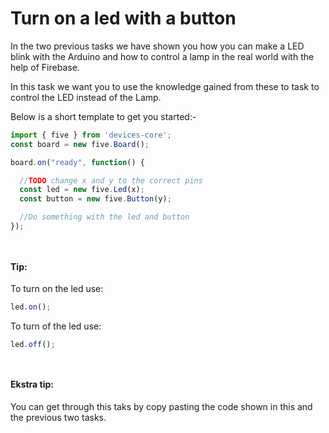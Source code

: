 # Turn on a led with a button

In the two previous tasks we have shown you how you can make a LED blink with the Arduino and how to control a lamp in the real world with the help of Firebase.

In this task we want you to use the knowledge gained from these to task to control the LED instead of the Lamp.

Below is a short template to get you started:-

```js
import { five } from 'devices-core';
const board = new five.Board();

board.on("ready", function() {

  //TODO change x and y to the correct pins
  const led = new five.Led(x);
  const button = new five.Button(y);

  //Do something with the led and button
});
```
` `

#### Tip:
To turn on the led use:
```js
led.on();
```

To turn of the led use:
```js
led.off();
```

` `

#### Ekstra tip:
You can get through this taks by copy pasting the code shown in this and the previous two tasks.
